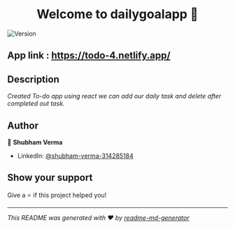 <h1 align="center">Welcome to dailygoalapp 👋</h1>
<p>
  <img alt="Version" src="https://img.shields.io/badge/version-0.1.0-blue.svg?cacheSeconds=2592000" />
</p>

## App link : https://todo-4.netlify.app/

## Description 

*Created To-do app using react we can add our daily task and delete after completed out task.*

## Author

👤 **Shubham Verma**

* LinkedIn: [@shubham-verma-314285184](https://linkedin.com/in/shubham-verma-314285184)

## Show your support

Give a ⭐️ if this project helped you!

***
_This README was generated with ❤️ by [readme-md-generator](https://github.com/kefranabg/readme-md-generator)_
